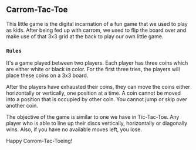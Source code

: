 
## Carrom-Tac-Toe

This little game is the digital incarnation of a fun game that we used to play as kids.
After being fed up with carrom, we used to flip the board over and make use of that 3x3 grid
at the back to play our own little game.

### `Rules`

It's a game played between two players.
Each player has three coins which are either white or black in color.
For the first three tries, the players will place these coins on a 3x3 board.

After the players have exhausted their coins, they can move 
the coins either horizontally or vertically, one position at a time.
A coin cannot be moved into a position that is occupied by other coin. 
You cannot jump or skip over another coin.

The objective of the game is similar to one we have in Tic-Tac-Toe.
Any player who is able to line up their discs vertically, horizontally or diagonally
wins.
Also, if you have no available moves left, you lose.

Happy Corrom-Tac-Toeing!
                